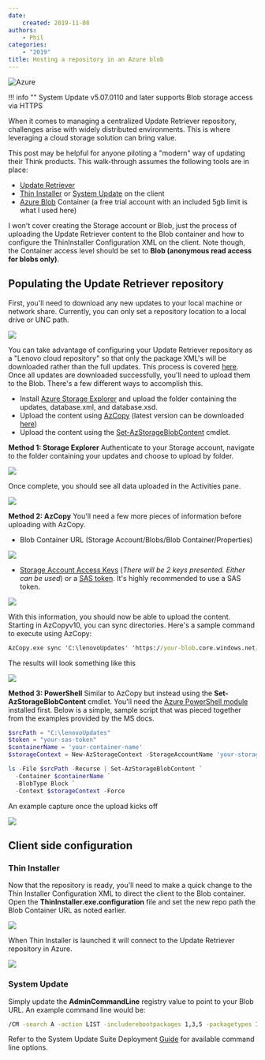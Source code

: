 ```yaml
---
date:
    created: 2019-11-08
authors:
    - Phil
categories:
    - "2019"
title: Hosting a repository in an Azure blob
---
```

![Azure](https://cdrt.github.io/mk_blog/img/2019/az_blob/azureblob.png)

!!! info ""
    System Update v5.07.0110 and later supports Blob storage access via HTTPS

When it comes to managing a centralized Update Retriever repository, challenges arise with widely distributed environments.  This is where leveraging a cloud storage solution can bring value.
<!-- more -->
This post may be helpful for anyone piloting a "modern" way of updating their Think products.  This walk-through assumes the following tools are in place:

* [Update Retriever](https://support.lenovo.com/solutions/ht037099#ur)
* [Thin Installer](https://support.lenovo.com/solutions/ht037099#ti) or [System Update](https://support.lenovo.com/solutions/ht037099#tvsu) on the client
* [Azure Blob](https://docs.microsoft.com/azure/storage/blobs/storage-quickstart-blobs-portal) Container (a free trial account with an included 5gb limit is what I used here)

I won't cover creating the Storage account or Blob, just the process of uploading the Update Retriever content to the Blob container and how to configure the ThinInstaller Configuration XML on the client.  Note though, the Container access level should be set to **Blob (anonymous read access for blobs only)**.

## Populating the Update Retriever repository

First, you'll need to download any new updates to your local machine or network share.  Currently, you can only set a repository location to a local drive or UNC path.

![](https://cdrt.github.io/mk_blog/img/2019/az_blob/image1.jpg)

You can take advantage of configuring your Update Retriever repository as a "Lenovo cloud repository" so that only the package XML's will be downloaded rather than the full updates.  This process is covered [here](https://thinkdeploy.blogspot.com/2020/05/deep-dive-setting-up-lenovo-cloud.html).  Once all updates are downloaded successfully, you'll need to upload them to the Blob.  There's a few different ways to accomplish this. 

* Install [Azure Storage Explorer](https://azure.microsoft.com/features/storage-explorer/) and upload the folder containing the updates, database.xml, and database.xsd.
* Upload the content using [AzCopy](https://docs.microsoft.com/azure/storage/common/storage-use-azcopy) (latest version can be downloaded [here](http://aka.ms/downloadazcopy))
* Upload the content using the [Set-AzStorageBlobContent](https://docs.microsoft.com/powershell/module/azure.storage/set-azurestorageblobcontent?view=azurermps-6.13.0) cmdlet.

**Method 1: Storage Explorer** Authenticate to your Storage account, navigate to the folder containing your updates and choose to upload by folder.

![](https://cdrt.github.io/mk_blog/img/2019/az_blob/image2.jpg)

Once complete, you should see all data uploaded in the Activities pane.

![](https://cdrt.github.io/mk_blog/img/2019/az_blob/image3.jpg)

**Method 2: AzCopy** You'll need a few more pieces of information before uploading with AzCopy.

* Blob Container URL (Storage Account/Blobs/Blob Container/Properties)

![](https://cdrt.github.io/mk_blog/img/2019/az_blob/image4.jpg)

* [Storage Account Access Keys](https://docs.microsoft.com/azure/storage/common/storage-account-manage#access-keys) (*There will be 2 keys presented.  Either can be used*) or a [SAS token](https://docs.microsoft.com/azure/storage/common/storage-dotnet-shared-access-signature-part-1).  It's highly recommended to use a SAS token.

![](https://cdrt.github.io/mk_blog/img/2019/az_blob/image5.jpg)

With this information, you should now be able to upload the content.  Starting in AzCopyv10, you can sync directories.  Here's a sample command to execute using AzCopy:

```cmd
AzCopy.exe sync 'C:\lenovoUpdates' 'https://your-blob.core.windows.net/updateretriever<SASToken>' --delete-destination true
```

The results will look something like this

![](https://cdrt.github.io/mk_blog/img/2019/az_blob/image6.jpg)

**Method 3: PowerShell** Similar to AzCopy but instead using the **Set-AzStorageBlobContent** cmdlet.  You'll need the [Azure PowerShell module](https://docs.microsoft.com/powershell/azure/install-az-ps?view=azps-1.7.0) installed first.  Below is a simple, sample script that was pieced together from the examples provided by the MS docs.

```powershell
$srcPath = "C:\lenovoUpdates"
$token = "your-sas-token"
$containerName = 'your-container-name'
$storageContext = New-AzStorageContext -StorageAccountName 'your-storage-account' -SasToken $token

ls -File $srcPath -Recurse | Set-AzStorageBlobContent `
  -Container $containerName `
  -BlobType Block `
  -Context $storageContext -Force
```

An example capture once the upload kicks off

![](https://cdrt.github.io/mk_blog/img/2019/az_blob/image7.jpg)

## Client side configuration

### Thin Installer

Now that the repository is ready, you'll need to make a quick change to the Thin Installer Configuration XML to direct the client to the Blob container.  Open the **ThinInstaller.exe.configuration** file and set the new repo path the Blob Container URL as noted earlier. 

![](https://cdrt.github.io/mk_blog/img/2019/az_blob/image8.jpg)

When Thin Installer is launched it will connect to the Update Retriever repository in Azure.

![](https://cdrt.github.io/mk_blog/img/2019/az_blob/image9.jpg)

### System Update

Simply update the **AdminCommandLine** registry value to point to your Blob URL.  An example command line would be:

```cmd
/CM -search A -action LIST -includerebootpackages 1,3,5 -packagetypes 1,2,3,4 -nolicense -repository https://yourblob.blob.core.windows.net/repository -exporttowmi 
```

Refer to the System Update Suite Deployment [Guide](https://docs.lenovocdrt.com/guides/sus/su_dg/su_dg) for available command line options.
